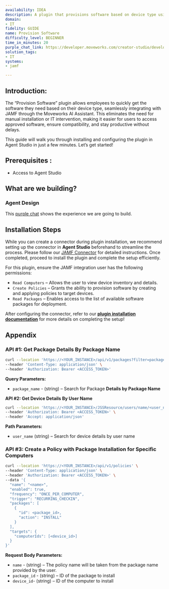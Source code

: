 ```yaml
---
availability: IDEA
description: A plugin that provisions software based on device type using Jamf.
domain:
- IT
fidelity: GUIDE
name: Provision Software
difficulty_level: BEGINNER
time_in_minutes: 20
purple_chat_link: https://developer.moveworks.com/creator-studio/developer-tools/purple-chat/?conversation=%7B%22startTimestamp%22%3A%2211%3A43%2BAM%22%2C%22messages%22%3A%5B%7B%22parts%22%3A%5B%7B%22richText%22%3A%22I+need+to+set+up+Photoshop+on+my+new+MacBook.%22%7D%5D%2C%22role%22%3A%22user%22%7D%2C%7B%22parts%22%3A%5B%7B%22reasoningSteps%22%3A%5B%7B%22richText%22%3A%22Searching+for+devices+assigned+to+the+current+user+in+Jamf.%22%2C%22status%22%3A%22success%22%7D%5D%7D%2C%7B%22richText%22%3A%22I+found+a+MacBook+Pro+assigned+to+you.+Do+you+want+to+install+Adobe+Photoshop+on+this+device%3F%22%7D%2C%7B%22citations%22%3A%5B%7B%22citationTitle%22%3A%22MacBook+Pro+%28ID%3A+123456%29%22%2C%22connectorName%22%3A%22jamf%22%7D%5D%7D%2C%7B%22buttons%22%3A%5B%7B%22buttonText%22%3A%22Yes%2C+install+on+this+device%22%2C%22style%22%3A%22filled%22%7D%2C%7B%22buttonText%22%3A%22Use+a+different+device%22%2C%22style%22%3A%22outlined%22%7D%2C%7B%22buttonText%22%3A%22Cancel%22%2C%22style%22%3A%22outlined%22%7D%5D%7D%5D%2C%22role%22%3A%22assistant%22%7D%2C%7B%22parts%22%3A%5B%7B%22richText%22%3A%22Yes%2C+install+on+this+device%22%7D%5D%2C%22role%22%3A%22user%22%7D%2C%7B%22parts%22%3A%5B%7B%22richText%22%3A%22%3Cp%3EGreat.+I+am+ready+to+start+the+installation.%3C%2Fp%3E%3Cul%3E%3Cli%3E%3Cb%3EDevice%3C%2Fb%3E%3A+MacBook+Pro+%28ID%3A+123456%29%3C%2Fli%3E%3Cli%3E%3Cb%3ESoftware%3C%2Fb%3E%3A+Adobe+Photoshop%3C%2Fli%3E%3Cli%3E%3Cb%3ELicense%3C%2Fb%3E%3A+Single+User%3C%2Fli%3E%3C%2Ful%3E%3Cp%3EPlease+confirm+to+proceed.%3C%2Fp%3E%22%7D%2C%7B%22buttons%22%3A%5B%7B%22buttonText%22%3A%22Install+Photoshop%22%2C%22style%22%3A%22filled%22%7D%2C%7B%22buttonText%22%3A%22Cancel%22%2C%22style%22%3A%22outlined%22%7D%5D%7D%5D%2C%22role%22%3A%22assistant%22%7D%2C%7B%22parts%22%3A%5B%7B%22richText%22%3A%22Install+Photoshop%22%7D%5D%2C%22role%22%3A%22user%22%7D%2C%7B%22parts%22%3A%5B%7B%22reasoningSteps%22%3A%5B%7B%22richText%22%3A%22Sending+installation+command+to+device+via+Jamf.%22%2C%22status%22%3A%22success%22%7D%5D%7D%2C%7B%22richText%22%3A%22I%27ve+started+the+installation+of+Adobe+Photoshop+on+your+MacBook+Pro.+The+application+will+appear+on+your+device+shortly.%22%7D%2C%7B%22citations%22%3A%5B%7B%22citationTitle%22%3A%22MacBook+Pro+%28ID%3A+123456%29%22%2C%22connectorName%22%3A%22jamf%22%7D%5D%7D%5D%2C%22role%22%3A%22assistant%22%7D%5D%7D
solution_tags:
- IT
systems:
- jamf

---
```


## **Introduction:**

The “Provision Software” plugin allows employees to quickly get the software they need based on their device type, seamlessly integrating with JAMF through the Moveworks AI Assistant. This eliminates the need for manual installation or IT intervention, making it easier for users to access approved software, ensure compatibility, and stay productive without delays.

This guide will walk you through installing and configuring the plugin in Agent Studio in just a few minutes. Let’s get started!

## **Prerequisites :**

- Access to Agent Studio

## **What are we building?**

### **Agent Design**

This [purple chat](https://marketplace.moveworks.com/plugins/jamf-provision-software?hist=home%2Cbrws) shows the experience we are going to build.

## **Installation Steps**

While you can create a connector during plugin installation, we recommend setting up the connector in **Agent Studio** beforehand to streamline the process. Please follow our [JAMF Connector](https://marketplace.moveworks.com/connectors/jamf?commit_id=2a4d32d91c6c52d774c7c26fe70402fccd7b1923#how-to-implement) for detailed instructions. Once completed, proceed to install the plugin and complete the setup   efficiently.

For this plugin, ensure the JAMF integration user has the following permissions:

- `Read Computers` – Allows the user to view device inventory and details.
- `Create Policies` – Grants the ability to provision software by creating and applying policies to target devices.
- `Read Packages` – Enables access to the list of available software packages for deployment.

After configuring the connector, refer to our [**plugin installation documentation**](https://help.moveworks.com/docs/ai-agent-marketplace-installation) for more details on completing the setup!

## **Appendix**

### **API #1: Get Package Details By Package Name**

```bash
curl --location 'https://<YOUR_INSTANCE>/api/v1/packages?filter=packageName%3D%3D%22<package_name>%22' \
--header 'Content-Type: application/json' \
--header 'Authorization: Bearer <ACCESS_TOKEN>'

```

**Query  Parameters:**

- `package_name` - (string) – Search for Package **Details by Package Name**

**API #2: Get Device Details By User Name**

```bash
curl --location 'https://<YOUR_INSTANCE>/JSSResource/users/name/<user_name>' \
--header 'Authorization: Bearer <ACCESS_TOKEN>' \
--header 'Accept: application/json'

```

**Path Parameters:**

- `user_name` (string) – Search for device details by user name

### **API #3: Create a Policy with Package Installation for Specific Computers**

```bash
curl --location 'https://<YOUR_INSTANCE>/api/v1/policies' \
--header 'Content-Type: application/json' \
--header 'Authorization: Bearer <ACCESS_TOKEN>' \
--data '{
  "name": "<name>",
  "enabled": true,
  "frequency": "ONCE_PER_COMPUTER",
  "trigger": "RECURRING_CHECKIN",
  "packages": [
    {
      "id": <package_id>,
      "action": "INSTALL"
    }
  ],
  "targets": {
    "computerIds": [<device_id>]
  }
}'
```

**Request Body Parameters:**

- `name` - (string) – The policy name will be taken from the package name provided by the user.
- `package_id` - (string) –  ID of the package to install
- `device_id`-  (string) – ID of the computer to install